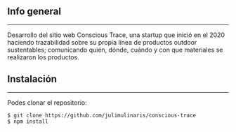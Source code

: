 ## Info general
***
Desarrollo del sitio web Conscious Trace, una startup que inició en el 2020 haciendo trazabilidad sobre su propia línea de productos outdoor sustentables; comunicando quién, dónde, cuándo y con que materiales se realizaron los productos.


## Instalación
***
Podes clonar el repositorio: 
```
$ git clone https://github.com/julimulinaris/conscious-trace
$ npm install
```
